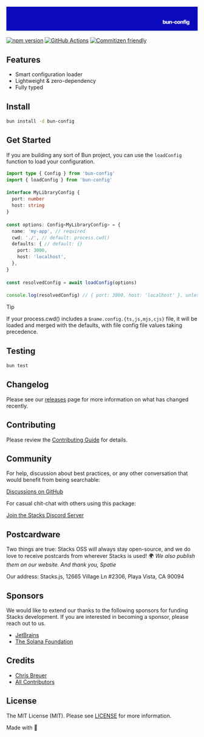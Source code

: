 <p align="center"><img src="https://github.com/stacksjs/bun-config/blob/main/.github/art/cover.png?raw=true" alt="Social Card of this repo"></p>

[![npm version][npm-version-src]][npm-version-href]
[![GitHub Actions][github-actions-src]][github-actions-href]
[![Commitizen friendly](https://img.shields.io/badge/commitizen-friendly-brightgreen.svg)](http://commitizen.github.io/cz-cli/)
<!-- [![npm downloads][npm-downloads-src]][npm-downloads-href] -->
<!-- [![Codecov][codecov-src]][codecov-href] -->

## Features

- Smart configuration loader
- Lightweight & zero-dependency
- Fully typed

## Install

```bash
bun install -d bun-config
```

## Get Started

If you are building any sort of Bun project, you can use the `loadConfig` function to load your configuration.

```ts
import type { Config } from 'bun-config'
import { loadConfig } from 'bun-config'

interface MyLibraryConfig {
  port: number
  host: string
}

const options: Config<MyLibraryConfig> = {
  name: 'my-app', // required
  cwd: './', // default: process.cwd()
  defaults: { // default: {}
    port: 3000,
    host: 'localhost',
  },
}

const resolvedConfig = await loadConfig(options)

console.log(resolvedConfig) // { port: 3000, host: 'localhost' }, unless a config file is found
```

> [!TIP]
> If your process.cwd() includes a `$name.config.{ts,js,mjs,cjs}` file, it will be loaded and merged with the defaults, with file config file values taking precedence.

## Testing

```bash
bun test
```

## Changelog

Please see our [releases](https://github.com/stacksjs/stacks/releases) page for more information on what has changed recently.

## Contributing

Please review the [Contributing Guide](https://github.com/stacksjs/contributing) for details.

## Community

For help, discussion about best practices, or any other conversation that would benefit from being searchable:

[Discussions on GitHub](https://github.com/stacksjs/stacks/discussions)

For casual chit-chat with others using this package:

[Join the Stacks Discord Server](https://discord.gg/stacksjs)

## Postcardware

Two things are true: Stacks OSS will always stay open-source, and we do love to receive postcards from wherever Stacks is used! 🌍 _We also publish them on our website. And thank you, Spatie_

Our address: Stacks.js, 12665 Village Ln #2306, Playa Vista, CA 90094

## Sponsors

We would like to extend our thanks to the following sponsors for funding Stacks development. If you are interested in becoming a sponsor, please reach out to us.

- [JetBrains](https://www.jetbrains.com/)
- [The Solana Foundation](https://solana.com/)

## Credits

- [Chris Breuer](https://github.com/chrisbbreuer)
- [All Contributors](../../contributors)

## License

The MIT License (MIT). Please see [LICENSE](https://github.com/stacksjs/bun-config/tree/main/LICENSE.md) for more information.

Made with 💙

<!-- Badges -->
[npm-version-src]: https://img.shields.io/npm/v/bun-config?style=flat-square
[npm-version-href]: https://npmjs.com/package/bun-config
[github-actions-src]: https://img.shields.io/github/actions/workflow/status/stacksjs/bun-config/ci.yml?style=flat-square&branch=main
[github-actions-href]: https://github.com/stacksjs/bun-config/actions?query=workflow%3Aci

<!-- [codecov-src]: https://img.shields.io/codecov/c/gh/stacksjs/bun-config/main?style=flat-square
[codecov-href]: https://codecov.io/gh/stacksjs/bun-config -->
